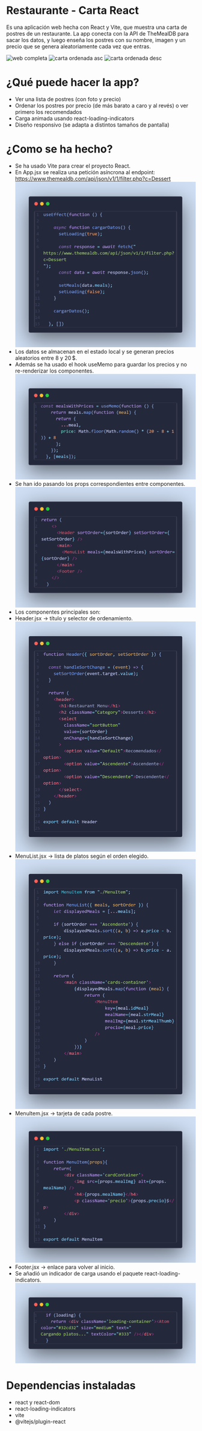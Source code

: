 # Restaurante - Carta React
Es una aplicación web hecha con React y Vite, que muestra una carta de postres de un restaurante. La app conecta con la API de TheMealDB para sacar los datos, y luego enseña los postres con su nombre, imagen y un precio que se genera aleatoriamente cada vez que entras.

![web completa](image.png)
![carta ordenada asc](image-1.png)
![carta ordenada desc](image-2.png)

# ¿Qué puede hacer la app?
- Ver una lista de postres (con foto y precio)
- Ordenar los postres por precio (de más barato a caro y al revés) o ver primero los recomendados
- Carga animada usando react-loading-indicators
- Diseño responsivo (se adapta a distintos tamaños de pantalla)

# ¿Como se ha hecho?
- Se ha usado Vite para crear el proyecto React.
- En App.jsx se realiza una petición asíncrona al endpoint:
https://www.themealdb.com/api/json/v1/1/filter.php?c=Dessert
![alt text](readme-screenshots/code-snapshot.png)
- Los datos se almacenan en el estado local y se generan precios aleatorios entre 8 y 20 $.
- Además se ha usado el hook useMemo para guardar los precios y no re-renderizar los componentes.
![alt text](readme-screenshots/code-snapshot-1.png)
- Se han ido pasando los props correspondientes entre componentes.
![alt text](readme-screenshots/code-snapshot-2.png)
- Los componentes principales son:
- Header.jsx → título y selector de ordenamiento.
![alt text](readme-screenshots/code-snapshot-3.png)
- MenuList.jsx → lista de platos según el orden elegido.
![alt text](readme-screenshots/code-snapshot-4.png)
- MenuItem.jsx → tarjeta de cada postre.
![alt text](readme-screenshots/code-snapshot-5.png)
- Footer.jsx → enlace para volver al inicio.
- Se añadió un indicador de carga usando el paquete react-loading-indicators.
![alt text](readme-screenshots/code-snapshot-6.png)

# Dependencias instaladas
- react y react-dom
- react-loading-indicators
- vite
- @vitejs/plugin-react